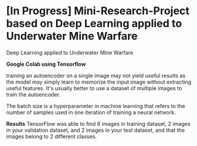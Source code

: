 # [In Progress] Mini-Research-Project based on Deep Learning applied to Underwater Mine Warfare 
Deep Learning applied to Underwater Mine Warfare


**Google Colab using Tensorflow**

training an autoencoder on a single image may not yield useful results as the model may simply learn to memorize the input image without extracting useful features. It's usually better to use a dataset of multiple images to train the autoencoder.

The batch size is a hyperparameter in machine learning that refers to the number of samples used in one iteration of training a neural network. 

**Results**
TensorFlow was able to find 8 images in training dataset, 2 images in your validation dataset, and 2 images in your test dataset, and that the images belong to 2 different classes.
